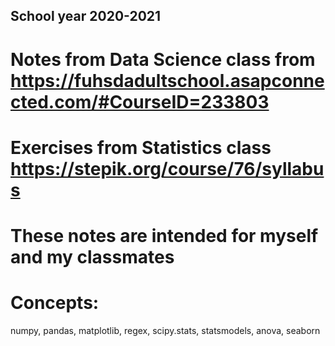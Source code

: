 
## School year 2020-2021 ##

# Notes from Data Science class from https://fuhsdadultschool.asapconnected.com/#CourseID=233803 
# Exercises from Statistics class https://stepik.org/course/76/syllabus

# These notes are intended for myself and my classmates
# Concepts:
numpy, pandas, matplotlib, regex, scipy.stats, statsmodels, anova, seaborn

